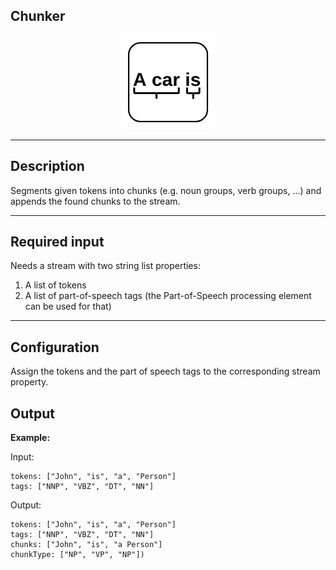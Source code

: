 <!--
  ~ Licensed to the Apache Software Foundation (ASF) under one or more
  ~ contributor license agreements.  See the NOTICE file distributed with
  ~ this work for additional information regarding copyright ownership.
  ~ The ASF licenses this file to You under the Apache License, Version 2.0
  ~ (the "License"); you may not use this file except in compliance with
  ~ the License.  You may obtain a copy of the License at
  ~
  ~    http://www.apache.org/licenses/LICENSE-2.0
  ~
  ~ Unless required by applicable law or agreed to in writing, software
  ~ distributed under the License is distributed on an "AS IS" BASIS,
  ~ WITHOUT WARRANTIES OR CONDITIONS OF ANY KIND, either express or implied.
  ~ See the License for the specific language governing permissions and
  ~ limitations under the License.
  ~
  -->

## Chunker

<p align="center"> 
    <img src="icon.png" width="150px;" class="pe-image-documentation"/>
</p>

***

## Description

Segments given tokens into chunks (e.g. noun groups, verb groups, ...) and appends the found chunks to the stream.

***

## Required input

Needs a stream with two string list properties:
1. A list of tokens 
2. A list of part-of-speech tags (the Part-of-Speech processing element can be used for that)

***

## Configuration

Assign the tokens and the part of speech tags to the corresponding stream property.

## Output

**Example:**

Input:
```
tokens: ["John", "is", "a", "Person"]
tags: ["NNP", "VBZ", "DT", "NN"]
```

Output:
```
tokens: ["John", "is", "a", "Person"]
tags: ["NNP", "VBZ", "DT", "NN"]
chunks: ["John", "is", "a Person"]
chunkType: ["NP", "VP", "NP"])
```
